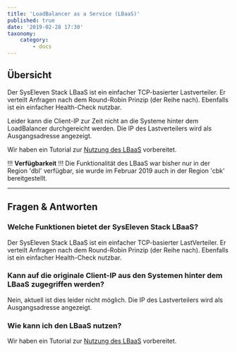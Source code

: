 ```yaml
---
title: 'LoadBalancer as a Service (LBaaS)'
published: true
date: '2019-02-28 17:30'
taxonomy:
    category:
        - docs
---
```


## Übersicht

Der SysEleven Stack LBaaS ist ein einfacher TCP-basierter Lastverteiler. Er verteilt Anfragen nach dem Round-Robin Prinzip (der Reihe nach).
Ebenfalls ist ein einfacher Health-Check nutzbar.

Leider kann die Client-IP zur Zeit nicht an die Systeme hinter dem LoadBalancer durchgereicht werden. Die IP des Lastverteilers wird als Ausgangsadresse angezeigt.

Wir haben ein Tutorial zur [Nutzung des LBaaS](../../../02.Tutorials/06.lbaas/docs.en.md) vorbereitet.

!!! **Verfügbarkeit**
!!! Die Funktionalität des LBaaS war bisher nur in der Region 'dbl' verfügbar, sie wurde im Februar 2019 auch in der Region 'cbk' bereitgestellt.

---

## Fragen & Antworten

### Welche Funktionen bietet der SysEleven Stack LBaaS?

Der SysEleven Stack LBaaS ist ein einfacher TCP-basierter LastVerteiler. Er verteilt Anfragen nach dem Round-Robin Prinzip (der Reihe nach).
Ebenfalls ist ein einfacher Health-Check nutzbar.

### Kann auf die originale Client-IP aus den Systemen hinter dem LBaaS zugegriffen werden?

Nein, aktuell ist dies leider nicht möglich. Die IP des Lastverteilers wird als Ausgangsadresse angezeigt.

### Wie kann ich den LBaaS nutzen?

Wir haben ein Tutorial zur [Nutzung des LBaaS](../../../02.Tutorials/06.lbaas/docs.en.md) vorbereitet.
